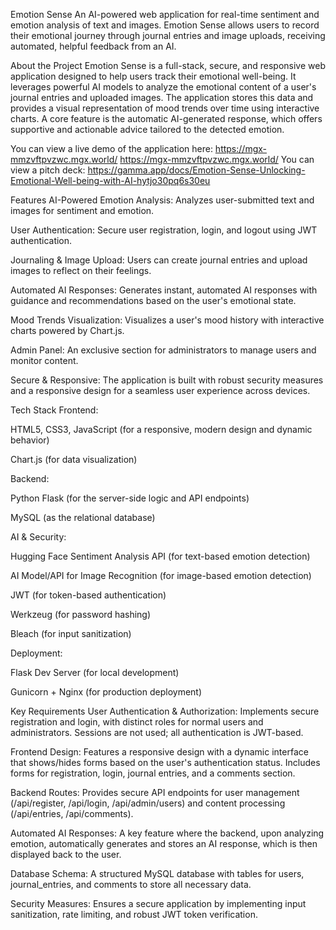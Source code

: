Emotion Sense
An AI-powered web application for real-time sentiment and emotion analysis of text and images. Emotion Sense allows users to record their emotional journey through journal entries and image uploads, receiving automated, helpful feedback from an AI.

About the Project
Emotion Sense is a full-stack, secure, and responsive web application designed to help users track their emotional well-being. It leverages powerful AI models to analyze the emotional content of a user's journal entries and uploaded images. The application stores this data and provides a visual representation of mood trends over time using interactive charts.  A core feature is the automatic AI-generated response, which offers supportive and actionable advice tailored to the detected emotion.

You can view a live demo of the application here: https://mgx-mmzvftpvzwc.mgx.world/
https://mgx-mmzvftpvzwc.mgx.world/
You can view a pitch deck: https://gamma.app/docs/Emotion-Sense-Unlocking-Emotional-Well-being-with-AI-hytjo30pq6s30eu

Features
AI-Powered Emotion Analysis: Analyzes user-submitted text and images for sentiment and emotion.

User Authentication: Secure user registration, login, and logout using JWT authentication.

Journaling & Image Upload: Users can create journal entries and upload images to reflect on their feelings.

Automated AI Responses: Generates instant, automated AI responses with guidance and recommendations based on the user's emotional state.

Mood Trends Visualization: Visualizes a user's mood history with interactive charts powered by Chart.js.

Admin Panel: An exclusive section for administrators to manage users and monitor content.

Secure & Responsive: The application is built with robust security measures and a responsive design for a seamless user experience across devices.

Tech Stack
Frontend:

HTML5, CSS3, JavaScript (for a responsive, modern design and dynamic behavior)

Chart.js (for data visualization)

Backend:

Python Flask (for the server-side logic and API endpoints)

MySQL (as the relational database)

AI & Security:

Hugging Face Sentiment Analysis API (for text-based emotion detection)

AI Model/API for Image Recognition (for image-based emotion detection)

JWT (for token-based authentication)

Werkzeug (for password hashing)

Bleach (for input sanitization)

Deployment:

Flask Dev Server (for local development)

Gunicorn + Nginx (for production deployment)

Key Requirements
User Authentication & Authorization: Implements secure registration and login, with distinct roles for normal users and administrators. Sessions are not used; all authentication is JWT-based.

Frontend Design: Features a responsive design with a dynamic interface that shows/hides forms based on the user's authentication status. Includes forms for registration, login, journal entries, and a comments section.

Backend Routes: Provides secure API endpoints for user management (/api/register, /api/login, /api/admin/users) and content processing (/api/entries, /api/comments).

Automated AI Responses: A key feature where the backend, upon analyzing emotion, automatically generates and stores an AI response, which is then displayed back to the user.

Database Schema: A structured MySQL database with tables for users, journal_entries, and comments to store all necessary data.

Security Measures: Ensures a secure application by implementing input sanitization, rate limiting, and robust JWT token verification.

